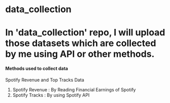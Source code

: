 # data_collection
<h1>In 'data_collection' repo, I will upload those datasets which are collected by me using API or other methods.</h1>

<h4>Methods used to collect data</h4>
<p> Spotify Revenue and Top Tracks Data</p>
<ol>
  <li>Spotify Revenue : By Reading Financial Earnings of Spotify</li>
  <li>Spotify Tracks : By using Spotify API</li>
</ol>
